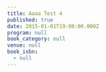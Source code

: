 ```yaml
---
title: Aaaa Test 4
published: true
date: 2015-01-01T19:00:00.000Z
program: null
book_category: null
venue: null
book_isbn:
  - null
---
```

